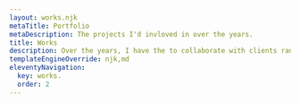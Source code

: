 ```yaml
---
layout: works.njk
metaTitle: Portfolio
metaDescription: The projects I'd invloved in over the years.
title: Works
description: Over the years, I have the to collaborate with clients range from startups to SME, some of them has grown successfully or being acquired. Below are some of the works I've involved with.
templateEngineOverride: njk,md
eleventyNavigation:
  key: works.
  order: 2
---
```

